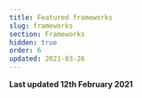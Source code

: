 ```yaml
---
title: Featured frameworks
slug: frameworks
section: Frameworks
hidden: true
order: 6
updated: 2021-03-26
---
```


**Last updated 12th February 2021**

